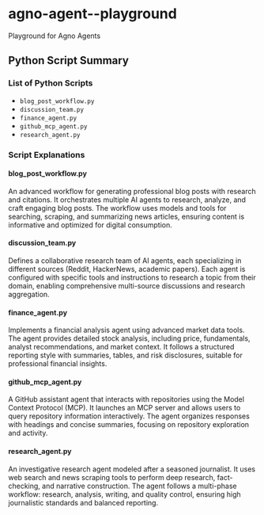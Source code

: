# agno-agent--playground
Playground for Agno Agents

## Python Script Summary

### List of Python Scripts
- `blog_post_workflow.py`
- `discussion_team.py`
- `finance_agent.py`
- `github_mcp_agent.py`
- `research_agent.py`

### Script Explanations

#### blog_post_workflow.py
An advanced workflow for generating professional blog posts with research and citations. It orchestrates multiple AI agents to research, analyze, and craft engaging blog posts. The workflow uses models and tools for searching, scraping, and summarizing news articles, ensuring content is informative and optimized for digital consumption.

#### discussion_team.py
Defines a collaborative research team of AI agents, each specializing in different sources (Reddit, HackerNews, academic papers). Each agent is configured with specific tools and instructions to research a topic from their domain, enabling comprehensive multi-source discussions and research aggregation.

#### finance_agent.py
Implements a financial analysis agent using advanced market data tools. The agent provides detailed stock analysis, including price, fundamentals, analyst recommendations, and market context. It follows a structured reporting style with summaries, tables, and risk disclosures, suitable for professional financial insights.

#### github_mcp_agent.py
A GitHub assistant agent that interacts with repositories using the Model Context Protocol (MCP). It launches an MCP server and allows users to query repository information interactively. The agent organizes responses with headings and concise summaries, focusing on repository exploration and activity.

#### research_agent.py
An investigative research agent modeled after a seasoned journalist. It uses web search and news scraping tools to perform deep research, fact-checking, and narrative construction. The agent follows a multi-phase workflow: research, analysis, writing, and quality control, ensuring high journalistic standards and balanced reporting.
